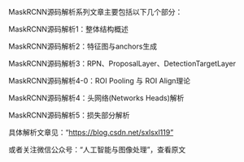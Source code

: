 MaskRCNN源码解析系列文章主要包括以下几个部分：

MaskRCNN源码解析1：整体结构概述

MaskRCNN源码解析2：特征图与anchors生成

MaskRCNN源码解析3：RPN、ProposalLayer、DetectionTargetLayer

MaskRCNN源码解析4-0：ROI Pooling 与 ROI Align理论

MaskRCNN源码解析4：头网络(Networks Heads)解析

MaskRCNN源码解析5：损失部分解析


具体解析文章见：“https://blog.csdn.net/sxlsxl119”

或者关注微信公众号：“人工智能与图像处理”，查看原文
